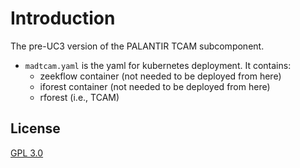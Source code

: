 # Introduction

The pre-UC3 version of the PALANTIR TCAM subcomponent.

* `madtcam.yaml` is the yaml for kubernetes deployment.
It contains:
    * zeekflow container (not needed to be deployed from here)
    * iforest container (not needed to be deployed from here)
    * rforest (i.e., TCAM)

## License
[GPL 3.0](https://choosealicense.com/licenses/gpl-3.0/#)
 
